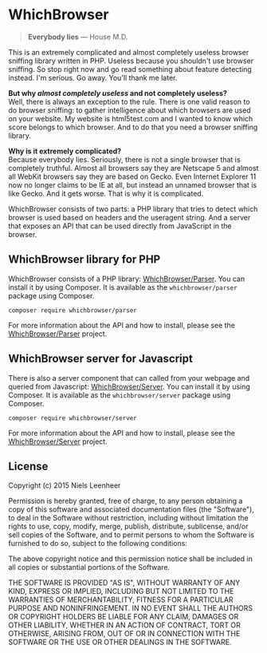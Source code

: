 WhichBrowser
============

> **Everybody lies**  — House M.D.

This is an extremely complicated and almost completely useless browser sniffing library written in PHP. Useless because you shouldn't use browser sniffing. So stop right now and go read something about feature detecting instead. I'm serious. Go away. You'll thank me later.

**But why *almost completely useless* and not completely useless?**  
Well, there is always an exception to the rule. There is one valid reason to do browser sniffing: to gather intelligence about which browsers are used on your website. My website is html5test.com and I wanted to know which score belongs to which browser. And to do that you need a browser sniffing library.

**Why is it extremely complicated?**  
Because everybody lies. Seriously, there is not a single browser that is completely truthful. Almost all browsers say they are Netscape 5 and almost all WebKit browsers say they are based on Gecko. Even Internet Explorer 11 now no longer claims to be IE at all, but instead an unnamed browser that is like Gecko. And it gets worse. That is why it is complicated.

WhichBrowser consists of two parts: a PHP library that tries to detect which browser is used based on headers and the useragent string. And a server that exposes an API that can be used directly from JavaScript in the browser.



WhichBrowser library for PHP
----------------------------

WhichBrowser consists of a PHP library: [WhichBrowser/Parser](https://github.com/WhichBrowser/Parser). You can install it by using Composer. It is available as the `whichbrowser/parser` package using Composer.

    composer require whichbrowser/parser

For more information about the API and how to install, please see the [WhichBrowser/Parser](https://github.com/WhichBrowser/Parser) project.



WhichBrowser server for Javascript
----------------------------------

There is also a server component that can called from your webpage and queried from Javascript: [WhichBrowser/Server](https://github.com/WhichBrowser/Server). You can install it by using Composer. It is available as the `whichbrowser/server` package using Composer.

    composer require whichbrowser/server

For more information about the API and how to install, please see the [WhichBrowser/Server](https://github.com/WhichBrowser/Server) project.



License
-------

Copyright (c) 2015 Niels Leenheer

Permission is hereby granted, free of charge, to any person obtaining
a copy of this software and associated documentation files (the
"Software"), to deal in the Software without restriction, including
without limitation the rights to use, copy, modify, merge, publish,
distribute, sublicense, and/or sell copies of the Software, and to
permit persons to whom the Software is furnished to do so, subject to
the following conditions:

The above copyright notice and this permission notice shall be
included in all copies or substantial portions of the Software.

THE SOFTWARE IS PROVIDED "AS IS", WITHOUT WARRANTY OF ANY KIND,
EXPRESS OR IMPLIED, INCLUDING BUT NOT LIMITED TO THE WARRANTIES OF
MERCHANTABILITY, FITNESS FOR A PARTICULAR PURPOSE AND
NONINFRINGEMENT. IN NO EVENT SHALL THE AUTHORS OR COPYRIGHT HOLDERS BE
LIABLE FOR ANY CLAIM, DAMAGES OR OTHER LIABILITY, WHETHER IN AN ACTION
OF CONTRACT, TORT OR OTHERWISE, ARISING FROM, OUT OF OR IN CONNECTION
WITH THE SOFTWARE OR THE USE OR OTHER DEALINGS IN THE SOFTWARE.
